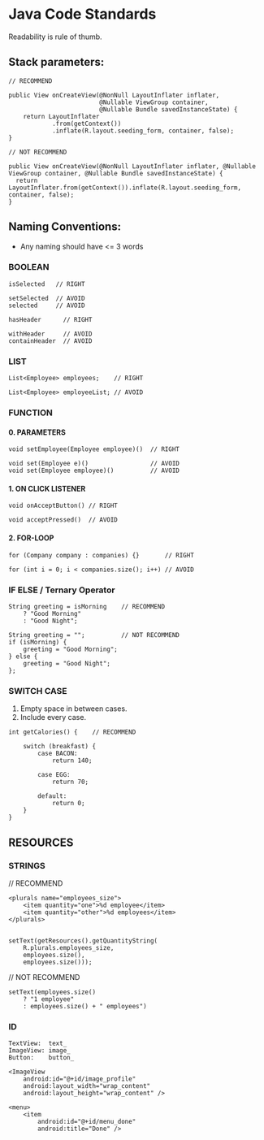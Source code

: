 
# Java Code Standards

Readability is rule of thumb.


## Stack parameters:

```
// RECOMMEND

public View onCreateView(@NonNull LayoutInflater inflater,
                         @Nullable ViewGroup container,
                         @Nullable Bundle savedInstanceState) {
    return LayoutInflater
            .from(getContext())
            .inflate(R.layout.seeding_form, container, false);
}
```

```
// NOT RECOMMEND

public View onCreateView(@NonNull LayoutInflater inflater, @Nullable ViewGroup container, @Nullable Bundle savedInstanceState) {
  return LayoutInflater.from(getContext()).inflate(R.layout.seeding_form, container, false);
}
```

## Naming Conventions:

* Any naming should have <= 3 words


### BOOLEAN

```
isSelected   // RIGHT

setSelected  // AVOID
selected     // AVOID
```
```
hasHeader      // RIGHT

withHeader     // AVOID
containHeader  // AVOID
```

### LIST
```
List<Employee> employees;    // RIGHT

List<Employee> employeeList; // AVOID
```

### FUNCTION

#### 0. PARAMETERS
```
void setEmployee(Employee employee)()  // RIGHT

void set(Employee e)()                 // AVOID
void set(Employee employee)()          // AVOID
```

#### 1. ON CLICK LISTENER
```
void onAcceptButton() // RIGHT

void acceptPressed()  // AVOID
```

#### 2. FOR-LOOP
```
for (Company company : companies) {}       // RIGHT

for (int i = 0; i < companies.size(); i++) // AVOID
```

### IF ELSE / Ternary Operator

```
String greeting = isMorning    // RECOMMEND
    ? "Good Morning"
    : "Good Night";
```

```
String greeting = "";          // NOT RECOMMEND
if (isMorning) {
    greeting = "Good Morning";
} else {
    greeting = "Good Night";
};
```

### SWITCH CASE

1. Empty space in between cases.
2. Include every case.

```
int getCalories() {    // RECOMMEND

    switch (breakfast) {
        case BACON:
            return 140;

        case EGG:   
            return 70;

        default:
            return 0;
    }
}
```

## RESOURCES

### STRINGS

// RECOMMEND

```
<plurals name="employees_size">
    <item quantity="one">%d employee</item>
    <item quantity="other">%d employees</item>
</plurals>


setText(getResources().getQuantityString(
    R.plurals.employees_size,
    employees.size(),
    employees.size()));

```
// NOT RECOMMEND

```
setText(employees.size()
    ? "1 employee"
    : employees.size() + " employees")

```

### ID
```
TextView:  text_
ImageView: image_
Button:    button_
```
```
<ImageView
    android:id="@+id/image_profile"
    android:layout_width="wrap_content"
    android:layout_height="wrap_content" />

<menu>
    <item
        android:id="@+id/menu_done"
        android:title="Done" />
```








&nbsp;
&nbsp;
&nbsp;
&nbsp;
&nbsp;
&nbsp;
